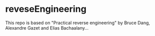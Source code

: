 # reveseEngineering
This repo is based on "Practical reverse engineering" by Bruce Dang, Alexandre Gazet and Elias Bachaalany...
